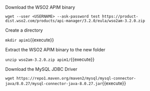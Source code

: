 Download the WSO2 APIM binary

`wget --user <USERNAME> --ask-password test https://product-dist.wso2.com/products/api-manager/3.2.0/eula/wso2am-3.2.0.zip`

Create a directory

`mkdir apim1`{{execute}}

Extract the WSO2 APIM binary to the new folder

`unzip wso2am-3.2.0.zip apim1/`{{execute}}


Download the MySQL JDBC Driver

`wget https://repo1.maven.org/maven2/mysql/mysql-connector-java/8.0.27/mysql-connector-java-8.0.27.jar`{{execute}}



